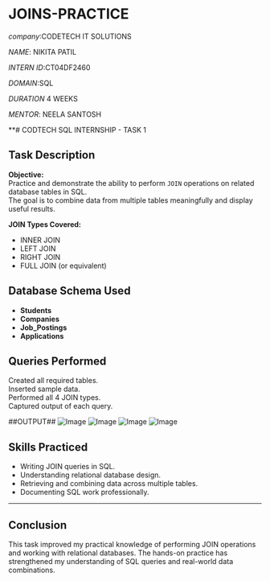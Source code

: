 # JOINS-PRACTICE
*company*:CODETECH IT SOLUTIONS

*NAME*: NIKITA PATIL

*INTERN ID*:CT04DF2460

*DOMAIN*:SQL

*DURATION* 4 WEEKS

*MENTOR*: NEELA SANTOSH

**# CODTECH SQL INTERNSHIP - TASK 1

##  Task Description

**Objective:**  
Practice and demonstrate the ability to perform `JOIN` operations on related database tables in SQL.  
The goal is to combine data from multiple tables meaningfully and display useful results.

**JOIN Types Covered:**
- INNER JOIN
- LEFT JOIN
- RIGHT JOIN
- FULL JOIN (or equivalent)

##  Database Schema Used

- **Students**
- **Companies**
- **Job_Postings**
- **Applications**

##  Queries Performed

 Created all required tables.  
Inserted sample data.  
 Performed all 4 JOIN types.  
 Captured output of each query.

 ##OUTPUT##
 ![Image](https://github.com/user-attachments/assets/f527484a-623e-49ee-a2e5-6fa48f77cd18)
![Image](https://github.com/user-attachments/assets/c0484b0b-43de-4dab-809c-20061b97bfbd)
![Image](https://github.com/user-attachments/assets/6adf85df-9dc2-4aba-bd1d-ccd61b23072b)
![Image](https://github.com/user-attachments/assets/123b9f9c-5da7-4b5e-80a6-fe1ede563526)



##  Skills Practiced

- Writing JOIN queries in SQL.
- Understanding relational database design.
- Retrieving and combining data across multiple tables.
- Documenting SQL work professionally.

---

##  Conclusion

This task improved my practical knowledge of performing JOIN operations and working with relational databases. The hands-on practice has strengthened my understanding of SQL queries and real-world data combinations.


